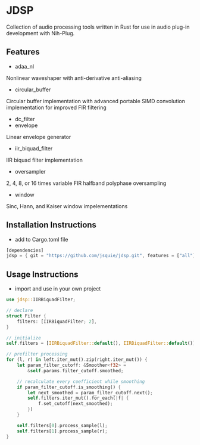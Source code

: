 # JDSP
Collection of audio processing tools written in Rust for use in audio plug-in development with Nih-Plug.

## Features
- adaa_nl

Nonlinear waveshaper with anti-derivative anti-aliasing

- circular_buffer

Circular buffer implementation with advanced portable SIMD convolution implementation for improved FIR filtering

- dc_filter 
- envelope

Linear envelope generator

- iir_biquad_filter

IIR biquad filter implementation  

- oversampler

2, 4, 8, or 16 times variable FIR halfband polyphase oversampling 

- window

Sinc, Hann, and Kaiser window impelementations

## Installation Instructions
- add to Cargo.toml file
```Rust
[dependencies]
jdsp = { git = "https://github.com/jsquie/jdsp.git", features = ["all"] }
```

## Usage Instructions
- import and use in your own project
```Rust
use jdsp::IIRBiquadFilter;

// declare
struct Filter {
    filters: [IIRBiquadFilter; 2],
}

// initialize
self.filters = [IIRBiquadFilter::default(), IIRBiquadFilter::default()];

// prefilter processing
for (l, r) in left.iter_mut().zip(right.iter_mut()) {
    let param_filter_cutoff: &Smoother<f32> =
        &self.params.filter_cutoff.smoothed;

    // recalculate every coefficient while smoothing
    if param_filter_cutoff.is_smoothing() {
        let next_smoothed = param_filter_cutoff.next();
        self.filters.iter_mut().for_each(|f| {
            f.set_cutoff(next_smoothed);
        })
    }

    self.filters[0].process_sample(l);
    self.filters[1].process_sample(r);
}

```




